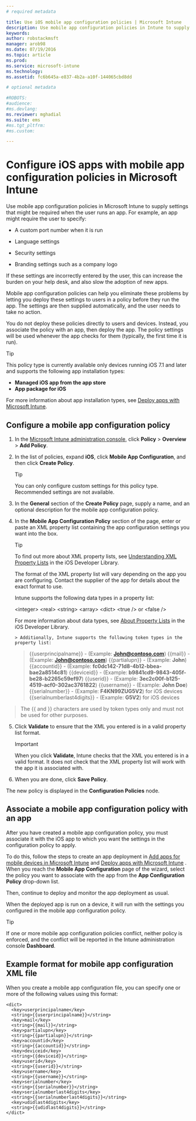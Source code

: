 ```yaml
---
# required metadata

title: Use iOS mobile app configuration policies | Microsoft Intune
description: Use mobile app configuration policies in Intune to supply settings that might be required when the user runs an iOS app.
keywords:
author: robstackmsft
manager: arob98
ms.date: 07/19/2016
ms.topic: article
ms.prod:
ms.service: microsoft-intune
ms.technology:
ms.assetid: fc6b645a-e837-4b2a-a10f-144065cbd8dd

# optional metadata

#ROBOTS:
#audience:
#ms.devlang:
ms.reviewer: mghadial
ms.suite: ems
#ms.tgt_pltfrm:
#ms.custom:

---
```


# Configure iOS apps with mobile app configuration policies in Microsoft Intune
Use mobile app configuration policies in Microsoft Intune to supply settings that might be required when the user runs an app. For example, an app might require the user to specify:

-   A custom port number when it is run

-   Language settings

-   Security settings

-   Branding settings such as a company logo

If these settings are incorrectly entered by the user, this can increase the burden on your help desk, and also slow the adoption of new apps.

Mobile app configuration policies can help you eliminate these problems by letting you deploy these settings to users in a policy before they run the app. The settings are then supplied automatically, and the user needs to take no action.

You do not deploy these policies directly to users and devices. Instead, you associate the policy with an app, then deploy the app. The policy settings will be used whenever the app checks for them (typically, the first time it is run).

> [!TIP]
> This policy type is currently available only devices running iOS 7.1 and later and supports the following app installation types:
> 
> -   **Managed iOS app from the app store**
> -   **App package for iOS**
> 
> For more information about app installation types, see [Deploy apps with Microsoft Intune](deploy-apps.md).

## Configure a mobile app configuration policy

1.  In the [Microsoft Intune administration console](https://manage.microsoft.com), click **Policy** &gt; **Overview** &gt; **Add Policy**.

2.  In the list of policies, expand **iOS**, click **Mobile App Configuration**, and then click **Create Policy**.

    > [!TIP]
    > You can only configure custom settings for this policy type. Recommended settings are not available.

3.  In the **General** section of the **Create Policy** page, supply a name, and an optional description for the mobile app configuration policy.

4.  In the **Mobile App Configuration Policy** section of the page, enter or paste an  XML property list containing the app configuration settings you want into the box.

    > [!TIP]
    > To find out more about XML property lists, see [Understanding XML Property Lists](https://developer.apple.com/library/ios/documentation/Cocoa/Conceptual/PropertyLists/UnderstandXMLPlist/UnderstandXMLPlist.html) in the iOS Developer Library.
    > 
    > The format of the XML property list will vary depending on the app you are configuring. Contact the supplier of the app for details about the exact format to use.
    > 
    > Intune supports the following data types in a property list:
    > 
    > &lt;integer&gt;
    > &lt;real&gt;
    > &lt;string&gt;
    > &lt;array&gt;
    > &lt;dict&gt;
    > &lt;true /&gt; or &lt;false /&gt;
    > 
    > For more information about data types, see [About Property Lists](https://developer.apple.com/library/ios/documentation/Cocoa/Conceptual/PropertyLists/AboutPropertyLists/AboutPropertyLists.html) in the iOS Developer Library.
    >
        > Additionally, Intune supports the following token types in the property list:
    >    
    > \{\{userprincipalname\}\} - (Example: **John@contoso.com**)
    > \{\{mail\}\} - (Example: **John@contoso.com**)
    > \{\{partialupn\}\} - (Example: **John**)
    > \{\{accountid\}\} - (Example: **fc0dc142-71d8-4b12-bbea-bae2a8514c81**)
    > \{\{deviceid\}\} - (Example: **b9841cd9-9843-405f-be28-b2265c59ef97**)
    > \{\{userid\}\} - (Example: **3ec2c00f-b125-4519-acf0-302ac3761822**)
    > \{\{username\}\} - (Example: **John Doe**)
    > \{\{serialnumber\}\} - (Example: **F4KN99ZUG5V2**) for iOS devices
    > \{\{serialnumberlast4digits\}\} - (Example: **G5V2**) for iOS devices
>
> The \{\{ and \}\} characters are used by token types only and must not be used for other purposes.




5.  Click **Validate** to ensure that the XML you entered is in a valid property list format.

    > [!IMPORTANT]
    > When you click **Validate**, Intune checks that the XML you entered is in a valid format. It does not check that the XML property list will work with the app it is associated with.

6.  When you are done, click **Save Policy**.

The new policy is displayed in the **Configuration Policies** node.

## Associate a mobile app configuration policy with an app
After you have created a mobile app configuration policy, you must associate it with the iOS app to which you want the settings in the configuration policy to apply.

To do this, follow the steps to create an app deployment in [Add apps for mobile devices in Microsoft Intune](add-apps-for-mobile-devices-in-microsoft-intune.md) and [Deploy apps with Microsoft Intune](deploy-apps-in-microsoft-intune.md) . When you reach the **Mobile App Configuration** page of the wizard, select the policy you want to associate with the app from the **App Configuration Policy** drop-down list.

Then, continue to deploy and monitor the app deployment as usual.

When the deployed app is run on a device, it will run with the settings you configured in the mobile app configuration policy.

> [!TIP]
> If one or more mobile app configuration policies conflict, neither policy is enforced, and the conflict will be reported in the Intune administration console **Dashboard**.

## Example format for mobile app configuration XML file

When you create a mobile app configuration file, you can specify one or more of the following values using this format:

```
<dict>
  <key>userprincipalname</key>
  <string>{{userprincipalname}}</string>
  <key>mail</key>
  <string>{{mail}}</string>
  <key>partialupn</key>
  <string>{{partialupn}}</string>
  <key>accountid</key>
  <string>{{accountid}}</string>
  <key>deviceid</key>
  <string>{{deviceid}}</string>
  <key>userid</key>
  <string>{{userid}}</string>
  <key>username</key>
  <string>{{username}}</string>
  <key>serialnumber</key>
  <string>{{serialnumber}}</string>
  <key>serialnumberlast4digits</key>
  <string>{{serialnumberlast4digits}}</string>
  <key>udidlast4digits</key>
  <string>{{udidlast4digits}}</string>
</dict>

```


